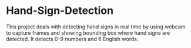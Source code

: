 # Hand-Sign-Detection

This project deals with detecting hand signs in real time by using webcam to capture frames and showing bounding box where hand signs are detected. It detects 0-9 numbers and 6 English words.
